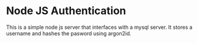 # Node JS Authentication
This is a simple node js server that interfaces with a mysql server. It stores a username and hashes the pasword using argon2id.
